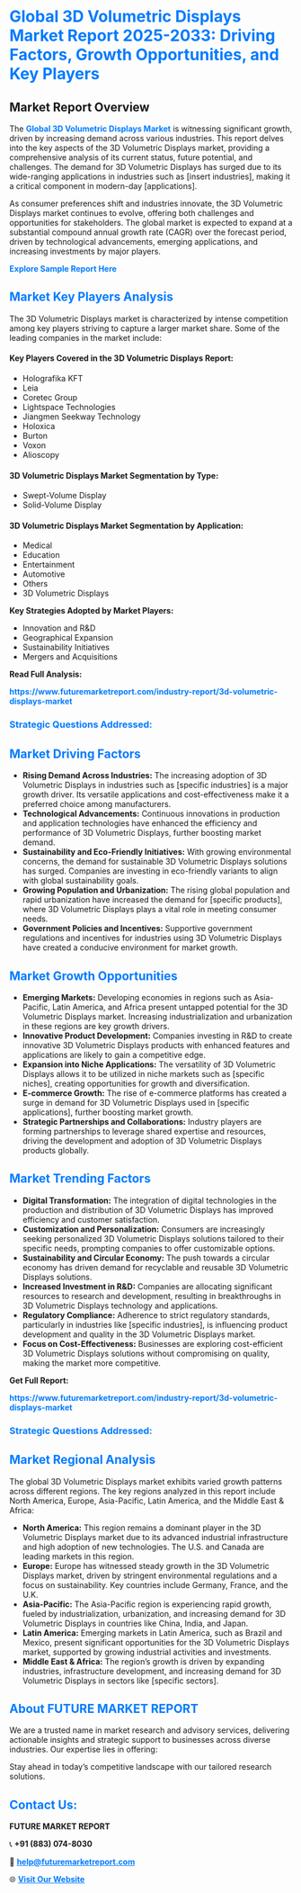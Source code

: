 <h1 style="color: #007BFF;">Global 3D Volumetric Displays Market Report 2025-2033: Driving Factors, Growth Opportunities, and Key Players</h1>

<section id="overview">
<h2>Market Report Overview</h2>
<p>The <a href="https://www.futuremarketreport.com/industry-report/3d-volumetric-displays-market" style="color: #007BFF; text-decoration: none;"><strong>Global 3D Volumetric Displays Market</strong></a> is witnessing significant growth, driven by increasing demand across various industries. This report delves into the key aspects of the 3D Volumetric Displays market, providing a comprehensive analysis of its current status, future potential, and challenges. The demand for 3D Volumetric Displays has surged due to its wide-ranging applications in industries such as [insert industries], making it a critical component in modern-day [applications].</p>
<p>As consumer preferences shift and industries innovate, the 3D Volumetric Displays market continues to evolve, offering both challenges and opportunities for stakeholders. The global market is expected to expand at a substantial compound annual growth rate (CAGR) over the forecast period, driven by technological advancements, emerging applications, and increasing investments by major players.</p>
</section>

<section id="overview">
<p><a href="https://www.futuremarketreport.com/request-sample/reportId=116444" style="color: #007BFF; text-decoration: none;"><strong>Explore Sample Report Here</strong></a></p>
</section>

<section id="key-players">
<h2 style="color: #007BFF;">Market Key Players Analysis</h2>
<p>The 3D Volumetric Displays market is characterized by intense competition among key players striving to capture a larger market share. Some of the leading companies in the market include:</p>
<h4>Key Players Covered in the 3D Volumetric Displays Report:</h4>
<ul><li>Holografika KFT</li><li>Leia</li><li>Coretec Group</li><li>Lightspace Technologies</li><li>Jiangmen Seekway Technology</li><li>Holoxica</li><li>Burton</li><li>Voxon</li><li>Alioscopy</li></ul>
<h4>3D Volumetric Displays Market Segmentation by Type:</h4>
<ul><li>Swept-Volume Display</li><li>Solid-Volume Display</li></ul>

<h4>3D Volumetric Displays Market Segmentation by Application:</h4>
<ul><li>Medical</li><li>Education</li><li>Entertainment</li><li>Automotive</li><li>Others</li><li>3D Volumetric Displays</li></ul>
<p><strong>Key Strategies Adopted by Market Players:</strong></p>
<ul>
<li>Innovation and R&D</li>
<li>Geographical Expansion</li>
<li>Sustainability Initiatives</li>
<li>Mergers and Acquisitions</li>
</ul>
</section>

<section>
<p><strong>Read Full Analysis: </strong></p><a href="https://www.futuremarketreport.com/industry-report/3d-volumetric-displays-market" style="color: #007BFF; text-decoration: none;"><strong>https://www.futuremarketreport.com/industry-report/3d-volumetric-displays-market</strong></a>
<h3 style="color: #007BFF;">Strategic Questions Addressed:</h3>
</section>

<section id="driving-factors">
<h2 style="color: #007BFF;">Market Driving Factors</h2>
<ul>
<li><strong>Rising Demand Across Industries:</strong> The increasing adoption of 3D Volumetric Displays in industries such as [specific industries] is a major growth driver. Its versatile applications and cost-effectiveness make it a preferred choice among manufacturers.</li>
<li><strong>Technological Advancements:</strong> Continuous innovations in production and application technologies have enhanced the efficiency and performance of 3D Volumetric Displays, further boosting market demand.</li>
<li><strong>Sustainability and Eco-Friendly Initiatives:</strong> With growing environmental concerns, the demand for sustainable 3D Volumetric Displays solutions has surged. Companies are investing in eco-friendly variants to align with global sustainability goals.</li>
<li><strong>Growing Population and Urbanization:</strong> The rising global population and rapid urbanization have increased the demand for [specific products], where 3D Volumetric Displays plays a vital role in meeting consumer needs.</li>
<li><strong>Government Policies and Incentives:</strong> Supportive government regulations and incentives for industries using 3D Volumetric Displays have created a conducive environment for market growth.</li>
</ul>
</section>

<section id="growth-opportunities">
<h2 style="color: #007BFF;">Market Growth Opportunities</h2>
<ul>
<li><strong>Emerging Markets:</strong> Developing economies in regions such as Asia-Pacific, Latin America, and Africa present untapped potential for the 3D Volumetric Displays market. Increasing industrialization and urbanization in these regions are key growth drivers.</li>
<li><strong>Innovative Product Development:</strong> Companies investing in R&D to create innovative 3D Volumetric Displays products with enhanced features and applications are likely to gain a competitive edge.</li>
<li><strong>Expansion into Niche Applications:</strong> The versatility of 3D Volumetric Displays allows it to be utilized in niche markets such as [specific niches], creating opportunities for growth and diversification.</li>
<li><strong>E-commerce Growth:</strong> The rise of e-commerce platforms has created a surge in demand for 3D Volumetric Displays used in [specific applications], further boosting market growth.</li>
<li><strong>Strategic Partnerships and Collaborations:</strong> Industry players are forming partnerships to leverage shared expertise and resources, driving the development and adoption of 3D Volumetric Displays products globally.</li>
</ul>
</section>

<section id="trending-factors">
<h2 style="color: #007BFF;">Market Trending Factors</h2>
<ul>
<li><strong>Digital Transformation:</strong> The integration of digital technologies in the production and distribution of 3D Volumetric Displays has improved efficiency and customer satisfaction.</li>
<li><strong>Customization and Personalization:</strong> Consumers are increasingly seeking personalized 3D Volumetric Displays solutions tailored to their specific needs, prompting companies to offer customizable options.</li>
<li><strong>Sustainability and Circular Economy:</strong> The push towards a circular economy has driven demand for recyclable and reusable 3D Volumetric Displays solutions.</li>
<li><strong>Increased Investment in R&D:</strong> Companies are allocating significant resources to research and development, resulting in breakthroughs in 3D Volumetric Displays technology and applications.</li>
<li><strong>Regulatory Compliance:</strong> Adherence to strict regulatory standards, particularly in industries like [specific industries], is influencing product development and quality in the 3D Volumetric Displays market.</li>
<li><strong>Focus on Cost-Effectiveness:</strong> Businesses are exploring cost-efficient 3D Volumetric Displays solutions without compromising on quality, making the market more competitive.</li>
</ul>
</section>

<section>
<p><strong>Get Full Report: </strong></p><a href="https://www.futuremarketreport.com/industry-report/3d-volumetric-displays-market" style="color: #007BFF; text-decoration: none;"><strong>https://www.futuremarketreport.com/industry-report/3d-volumetric-displays-market</strong></a>
<h3 style="color: #007BFF;">Strategic Questions Addressed:</h3>
</section>


<section id="regional-analysis">
<h2 style="color: #007BFF;">Market Regional Analysis</h2>
<p>The global 3D Volumetric Displays market exhibits varied growth patterns across different regions. The key regions analyzed in this report include North America, Europe, Asia-Pacific, Latin America, and the Middle East & Africa:</p>
<ul>
<li><strong>North America:</strong> This region remains a dominant player in the 3D Volumetric Displays market due to its advanced industrial infrastructure and high adoption of new technologies. The U.S. and Canada are leading markets in this region.</li>
<li><strong>Europe:</strong> Europe has witnessed steady growth in the 3D Volumetric Displays market, driven by stringent environmental regulations and a focus on sustainability. Key countries include Germany, France, and the U.K.</li>
<li><strong>Asia-Pacific:</strong> The Asia-Pacific region is experiencing rapid growth, fueled by industrialization, urbanization, and increasing demand for 3D Volumetric Displays in countries like China, India, and Japan.</li>
<li><strong>Latin America:</strong> Emerging markets in Latin America, such as Brazil and Mexico, present significant opportunities for the 3D Volumetric Displays market, supported by growing industrial activities and investments.</li>
<li><strong>Middle East & Africa:</strong> The region’s growth is driven by expanding industries, infrastructure development, and increasing demand for 3D Volumetric Displays in sectors like [specific sectors].</li>
</ul>
</section>

<footer>
<h2 style="color: #007BFF;">About FUTURE MARKET REPORT</h2>
<p>We are a trusted name in market research and advisory services, delivering actionable insights and strategic support to businesses across diverse industries. Our expertise lies in offering:</p>

<p>Stay ahead in today’s competitive landscape with our tailored research solutions.</p>

<h2 style="color: #007BFF;">Contact Us:</h2>
<p><strong>FUTURE MARKET REPORT</strong></p>
<p>📞 <strong>+91 (883) 074-8030</strong></p>
<p>📧 <strong><a href="mailto:help@futuremarketreport.com" style="color: #007BFF;">help@futuremarketreport.com</a></strong></p>
<p>🌐 <strong><a href="https://www.futuremarketreport.com/" style="color: #007BFF;">Visit Our Website</a></strong></p>
</footer>